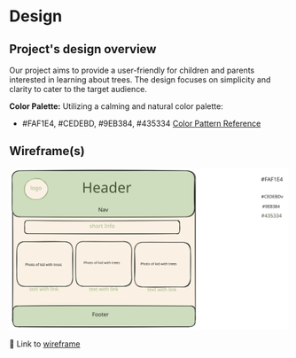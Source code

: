 # Design

## Project's design overview

<!-- give an overview of your project's design -->

Our project aims to provide a user-friendly for children and parents interested
in learning about trees. The design focuses on simplicity and clarity to cater
to the target audience.

<!-- describe the reasoning behind your group's design and wireframe -->

<!-- include other centralized decisions like fonts, palates, ... -->

**Color Palette:** Utilizing a calming and natural color palette:

- #FAF1E4, #CEDEBD, #9EB384, #435334
  [Color Pattern Reference](https://colorhunt.co/palette/faf1e4cedebd9eb384435334)

## Wireframe(s)

<!-- provide a link to your wireframe documenting on Figma, or wherever it is -->

![wireframe](./wireframe.svg)

🎨 Link to
[wireframe](https://excalidraw.com/#room=1ccaaa45830b75709701,c9nJiY3NN6TaGyzkvEKH1A)
